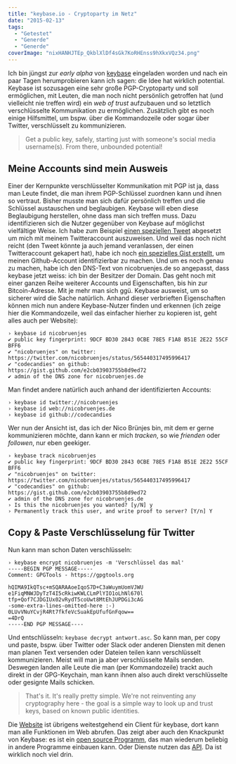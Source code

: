 ```yaml
---
title: "keybase.io - Cryptoparty im Netz"
date: "2015-02-13"
tags:
  - "Getestet"
  - "Generde"
  - "Generde"
coverImage: "nixHANHJTEp_QkblXlDf4sGk7KoRHEnss9hXkxVQz34.png"
---
```


Ich bin jüngst zur _early alpha_ von [keybase](https://keybase.io/) eingeladen worden und nach ein paar Tagen herumprobieren kann ich sagen: die Idee hat wirklich potential. Keybase ist sozusagen eine sehr große PGP-Cryptoparty und soll ermöglichen, mit Leuten, die man noch nicht persönlich getroffen hat (und vielleicht nie treffen wird) ein _web of trust_ aufzubauen und so letztlich verschlüsselte Kommunikation zu ermöglichen. Zusätzlich gibt es noch einige Hilfsmittel, um bspw. über die Kommandozeile oder sogar über Twitter, verschlüsselt zu kommunizieren.

> Get a public key, safely, starting just with someone's social media username(s). From there, unbounded potential!

## Meine Accounts sind mein Ausweis

Einer der Kernpunkte verschlüsselter Kommunikation mit PGP ist ja, dass man Leute findet, die man ihrem PGP-Schlüssel zuordnen kann und ihnen so vertraut. Bisher musste man sich dafür persönlich treffen und die Schlüssel austauschen und beglaubigen. Keybase will eben diese Beglaubigung herstellen, ohne dass man sich treffen muss. Dazu identifizieren sich die Nutzer gegenüber von Keybase auf möglichst vielfältige Weise. Ich habe zum Beispiel [einen speziellen Tweet](https://twitter.com/nicobruenjes/status/565440317495996417) abgesetzt um mich mit meinem Twitteraccount auszuweisen. Und weil das noch nicht reicht (den Tweet könnte ja auch jemand veranlassen, der einen Twitteraccount gekapert hat), habe ich noch [ein spezielles Gist erstellt](https://gist.github.com/codecandies/e2cb03903755b8d9ed72), um meinen Github-Account identifizierbar zu machen. Und um es noch genau zu machen, habe ich den DNS-Text von nicobruenjes.de so angepasst, dass keybase jetzt weiss: ich bin der Besitzer der Domain. Das geht noch mit einer ganzen Reihe weiterer Accounts und Eigenschaften, bis hin zur Bitcoin-Adresse. Mit je mehr man sich ggü. Keybase ausweist, um so sicherer wird die Sache natürlich. Anhand dieser verbrieften Eigenschaften können mich nun andere Keybase-Nutzer finden und erkennen (ich zeige hier die Kommandozeile, weil das einfacher hierher zu kopieren ist, geht alles auch per Website):

```
› keybase id nicobruenjes
✔ public key fingerprint: 9DCF BD30 2843 0CBE 78E5 F1A8 B51E 2E22 55CF BFF6
✔ "nicobruenjes" on twitter: https://twitter.com/nicobruenjes/status/565440317495996417
✔ "codecandies" on github: https://gist.github.com/e2cb03903755b8d9ed72
✔ admin of the DNS zone for nicobruenjes.de
```

Man findet andere natürlich auch anhand der identifizierten Accounts:

```
› keybase id twitter://nicobruenjes
› keybase id web://nicobruenjes.de
› keybase id github://codecandies
```

Wer nun der Ansicht ist, das ich der Nico Brünjes bin, mit dem er gerne kommunizieren möchte, dann kann er mich _tracken_, so wie _frienden_ oder _followen_, nur eben geekiger.

```
› keybase track nicobruenjes
✔ public key fingerprint: 9DCF BD30 2843 0CBE 78E5 F1A8 B51E 2E22 55CF BFF6
✔ "nicobruenjes" on twitter: https://twitter.com/nicobruenjes/status/565440317495996417
✔ "codecandies" on github: https://gist.github.com/e2cb03903755b8d9ed72
✔ admin of the DNS zone for nicobruenjes.de
› Is this the nicobruenjes you wanted? [y/N] y
› Permanently track this user, and write proof to server? [Y/n] Y
```

## Copy & Paste Verschlüsselung für Twitter

Nun kann man schon Daten verschlüsseln:

```
› keybase encrypt nicobruenjes -m 'Verschlüssel das mal'
-----BEGIN PGP MESSAGE-----
Comment: GPGTools - https://gpgtools.org

hQIMA9IkQTsc+mSQARAAoeIqoS7D+C3aWuymUomVJWU
e1FiqMNWJDyTzT4I5cRkiwKWLCLmPlYIO1oLhNl670l
tfp+Qof7CJDGIUx02vRydT5coUwt8MtEhJUPDGi3cAG
-some-extra-lines-omitted-here :-)
0LUvVNuYCvjR4Rt7fkfeVcSuakEpUfufGnFqow==
=4DrQ
-----END PGP MESSAGE----
```

Und entschlüsseln: `keybase decrypt antwort.asc`. So kann man, per copy und paste, bspw. über Twitter oder Slack oder anderen Diensten mit denen man planen Text versenden oder Dateien teilen kann verschlüsselt kommunizieren. Meist will man ja aber verschlüsselte Mails senden. Deswegen landen alle Leute die man (per Kommandozeile) trackt auch direkt in der GPG-Keychain, man kann ihnen also auch direkt verschlüsselte oder gesignte Mails schicken.

> That's it. It's really pretty simple. We're not reinventing any cryptography here - the goal is a simple way to look up and trust keys, based on known public identities.

Die [Website](https://keybase.io/) ist übrigens weitestgehend ein Client für keybase, dort kann man alle Funktionen im Web abrufen. Das zeigt aber auch den Knackpunkt von Keybase: es ist ein [open source Programm](https://github.com/keybase), das man wiederum beliebig in andere Programme einbauen kann. Oder Dienste nutzen das [API](https://keybase.io/docs/api/1.0). Da ist wirklich noch viel drin.
